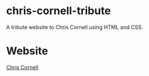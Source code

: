 # chris-cornell-tribute
A tribute website to Chris Cornell using HTML and CSS.

# Website
[Chris Cornell](https://kelbymittan.github.io/chris-cornell-tribute/index.html)
